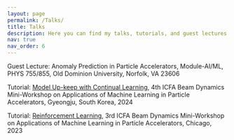 ```yaml
---
layout: page
permalink: /Talks/
title: Talks
description: Here you can find my talks, tutorials, and guest lectures!
nav: true
nav_order: 6
---
```


<!-- For now, this page is assumed to be a static description of your courses. You can convert it to a collection similar to `_projects/` so that you can have a dedicated page for each course.

Organize your courses by years, topics, or universities, however you like! -->

Guest Lecture: Anomaly Prediction in Particle Accelerators, Module-AI/ML, PHYS 755/855, Old Dominion University, Norfolk, VA 23606

Tutorial: <a href="https://www.indico.kr/event/47/contributions/544/">Model Up-keep with Continual Learning</a>, 4th ICFA Beam Dynamics Mini-Workshop on Applications of Machine Learning in Particle Accelerators, Gyeongju, South Korea, 2024

Tutorial: <a href="https://indico.bnl.gov/event/16158/contributions/69545/">Reinforcement Learning</a>, 3rd ICFA Beam Dynamics Mini-Workshop on Applications of Machine Learning in Particle Accelerators, Chicago, 2023